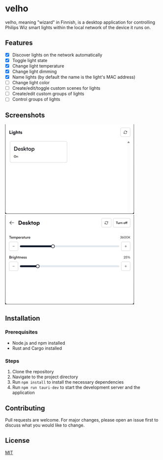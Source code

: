 # velho

velho, meaning "wizard" in Finnish, is a desktop application for controlling Philips Wiz smart lights within the local network of the device it runs on.

## Features
- [x] Discover lights on the network automatically
- [x] Toggle light state
- [x] Change light temperature
- [x] Change light dimming
- [x] Name lights (by default the name is the light's MAC address)
- [ ] Change light color 
- [ ] Create/edit/toggle custom scenes for lights
- [ ] Create/edit custom groups of lights
- [ ] Control groups of lights

## Screenshots
![](https://raw.githubusercontent.com/natixco/velho/main/screenshots/lights.png)
![](https://raw.githubusercontent.com/natixco/velho/main/screenshots/light.png)

## Installation
### Prerequisites
- Node.js and npm installed
- Rust and Cargo installed

### Steps
1. Clone the repository
1. Navigate to the project directory
1. Run `npm install` to install the necessary dependencies
1. Run `npm run tauri-dev` to start the development server and the application

## Contributing
Pull requests are welcome. For major changes, please open an issue first to discuss what you would like to change.

## License
[MIT](https://choosealicense.com/licenses/mit/)
